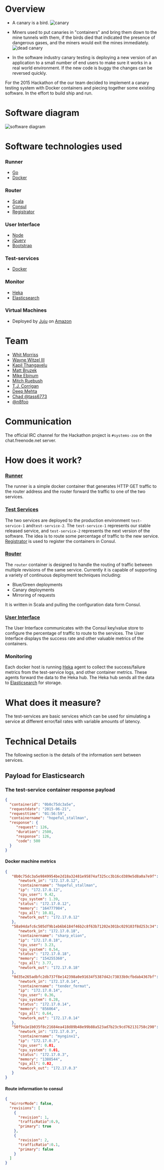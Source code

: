 # Overview

* A canary is a bird. ![canary](canary.jpg)

* Miners used to put canaries in "containers" and bring them down to the mine
  tunnels with them, if the birds died that indicated the presence of dangerous
  gases, and the miners would exit the mines immediately.  
![dead canary](dead_canary.png)

* In the software industry canary testing is deploying a new version of an
  application to a small number of end users to make sure it works in a real
  world environment. If the new code is buggy the changes can be reversed
  quickly.

For the 2015 Hackathon of the our team decided to implement a canary testing
system with Docker containers and piecing together some existing software. In
the effort to build ship and run.

# Software diagram

![software diagram](System-zoo.png)

# Software technologies used

### Runner
  * [Go](https://golang.org/)
  * [Docker](https://www.docker.com/)

### Router
  * [Scala](http://www.scala-lang.org/index.html)
  * [Consul](https://www.consul.io/)
  * [Registrator](https://github.com/gliderlabs/registrator)

### User Interface
  * [Node](https://nodejs.org/)
  * [jQuery](https://jquery.com/)
  * [Bootstrap](http://getbootstrap.com/)

### Test-services
  * [Docker](https://www.docker.com/)

### Monitor
* [Heka](http://hekad.readthedocs.org/en/v0.9.2/)
* [Elasticsearch](https://www.elastic.co/products/elasticsearch)

### Virtual Machines
* Deployed by [Juju](https://jujucharms.com/) on
  [Amazon](http://aws.amazon.com/)

# Team

* [Whit Morriss](https://github.com/whitmo)
* [Wayne Witzel III](https://github.com/wwitzel3)
* [Kapil Thangavelu](https://github.com/kapilt)
* [Matt Bruzek](https://github.com/mbruzek)
* [Mike Ebinum](https://github.com/mebinum)
* [Mitch Ruebush](https://github.com/mruebush)
* [T.J. Corrigan](https://github.com/tj-corrigan)
* [Deep Mehta](https://github.com/deepmehtait)
* [Chad @tass6773](https://github.com/tass6773)
* [@n8foo](https://github.com/n8foo)

# Communication
The official IRC channel for the Hackathon project is `#systems-zoo` on the
chat.freenode.net server.

# How does it work?

### [Runner](https://github.com/system-zoo/runner)
The runner is a simple docker container that generates HTTP GET traffic to the
router address and the router forward the traffic to one of the two services.

### [Test Services](https://github.com/system-zoo/test-service)

The two services are deployed to the production environment `test-service-1`
and`test-service-2`.  The `test-service-1` represents our stable released
service, and `test-service-2` represents the next version of the software. The
idea is to route some percentage of traffic to the new service.
[Registrator](https://github.com/gliderlabs/registrator) is used to register
the containers in Consul.

### [Router](https://github.com/system-zoo/router)
The `router` container is designed to handle the routing of traffic
between multiple revisions of the same service. Currently it is capable of
supporting a variety of continuous deployment techniques including:

  * Blue/Green deployments
  * Canary deployments
  * Mirroring of requests

It is written in Scala and pulling the configuration data form Consul.

### [User Interface](https://github.com/system-zoo/djui)
The User Interface communicates with the Consul key/value store to configure
the  percentage of traffic to route to the services.  The User Interface
displays the success rate and other valuable metrics of the containers.

### Monitoring
Each docker host is running [Heka](http://hekad.readthedocs.org/en/v0.9.2/)
agent to collect the success/failure metrics from the test-service logs, and
other container metrics.  These agents forward the data to the Heka hub.  The
Heka hub sends all the data to
[Elasticsearch](https://www.elastic.co/products/elasticsearch)
for storage.

# What does it measure?
The test-services are basic services which can be used for simulating a
service at different error/fail rates with variable amounts of latency.

# Technical Details

The following section is the details of the information sent between services.

## Payload for Elasticsearch

### The test-service container response payload

```json
{
  "containerid": "0b0c75dc3a5e",
  "requestdate": "2015-06-21",
  "requesttime": "01:56:59",
  "containername": "hopeful_stallman",
  "response": {
     "request": 126,
     "duration": 2500,
     "response": 126,
     "code": 500
  }
}
```

#### Docker machine metrics

```json
{
   "0b0c75dc3a5e9849954be2d18a32481e95874af325cc3b16cd389e5d8a0a7e9f": {
      "newtork_in": "172.17.0.12",
      "containername": "hopeful_stallman",
      "ip": "172.17.0.12",
      "cpu_user": 9.42,
      "cpu_system": 1.39,
      "status": "172.17.0.12",
      "memory": "164777984",
      "cpu_all": 10.81,
      "newtork_out": "172.17.0.12"
   },
   "58a94dafc6c505df9b1eb6b6184f46b2c8f63b71202e301bc029103f8d253c34": {
      "newtork_in": "172.17.0.18",
      "containername": "sharp_elion",
      "ip": "172.17.0.18",
      "cpu_user": 3.23,
      "cpu_system": 0.54,
      "status": "172.17.0.18",
      "memory": "154255360",
      "cpu_all": 3.77,
      "newtork_out": "172.17.0.18"
   },
   "0d35e265adbfc2db737f8e142398a0e91634f5387d42c73833b9cfbdab4367bf": {
      "newtork_in": "172.17.0.14",
      "containername": "tender_fermat",
      "ip": "172.17.0.14",
      "cpu_user": 0.36,
      "cpu_system": 0.28,
      "status": "172.17.0.14",
      "memory": "856064",
      "cpu_all": 0.64,
      "newtork_out": "172.17.0.14"
   },
   "50f9a1e1b035f8c21684ea418d89b48e99b88a523ad7b23c9cd762131758c290": {
      "newtork_in": "172.17.0.3",
      "containername": "mynginx1",
      "ip": "172.17.0.3",
      "cpu_user": 0.01,
      "cpu_system": 0.01,
      "status": "172.17.0.3",
      "memory": "1388544",
      "cpu_all": 0.02,
      "newtork_out": "172.17.0.3"
   }
}
```

#### Route information to consul
```json
{
  "mirrorMode": false,
  "revisions": [
    {
      "revision": 1,
      "trafficRatio":0.9,
      "primary": true
    },
    {
      "revision": 2,
      "trafficRatio":0.1,
      "primary": false
    }
  ]
}
```
